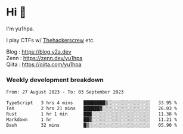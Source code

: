 # Hi 👋

I'm yu1hpa.

I play CTFs w/ [Thehackerscrew](https://www.thehackerscrew.team/) etc.

Blog : https://blog.y2a.dev  
Zenn : https://zenn.dev/yu1hpa  
Qiita : https://qiita.com/yu1hpa  

### Weekly development breakdown

<!--START_SECTION:waka-->

```txt
From: 27 August 2023 - To: 03 September 2023

TypeScript   3 hrs 4 mins    ████████▒░░░░░░░░░░░░░░░░   33.95 %
TeX          2 hrs 21 mins   ██████▓░░░░░░░░░░░░░░░░░░   26.03 %
Rust         1 hr 1 min      ███░░░░░░░░░░░░░░░░░░░░░░   11.38 %
Markdown     1 hr            ██▓░░░░░░░░░░░░░░░░░░░░░░   11.21 %
Bash         32 mins         █▒░░░░░░░░░░░░░░░░░░░░░░░   05.90 %
```

<!--END_SECTION:waka-->


